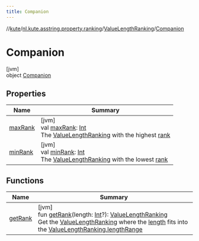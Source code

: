 ```yaml
---
title: Companion
---
```

//[kute](../../../../index.html)/[nl.kute.asstring.property.ranking](../../index.html)/[ValueLengthRanking](../index.html)/[Companion](index.html)



# Companion



[jvm]\
object [Companion](index.html)



## Properties


| Name | Summary |
|---|---|
| [maxRank](max-rank.html) | [jvm]<br>val [maxRank](max-rank.html): [Int](https://kotlinlang.org/api/latest/jvm/stdlib/kotlin/-int/index.html)<br>The [ValueLengthRanking](../index.html) with the highest [rank](../rank.html) |
| [minRank](min-rank.html) | [jvm]<br>val [minRank](min-rank.html): [Int](https://kotlinlang.org/api/latest/jvm/stdlib/kotlin/-int/index.html)<br>The [ValueLengthRanking](../index.html) with the lowest [rank](../rank.html) |


## Functions


| Name | Summary |
|---|---|
| [getRank](get-rank.html) | [jvm]<br>fun [getRank](get-rank.html)(length: [Int](https://kotlinlang.org/api/latest/jvm/stdlib/kotlin/-int/index.html)?): [ValueLengthRanking](../index.html)<br>Get the [ValueLengthRanking](../index.html) where the [length](get-rank.html) fits into the [ValueLengthRanking.lengthRange](../length-range.html) |

